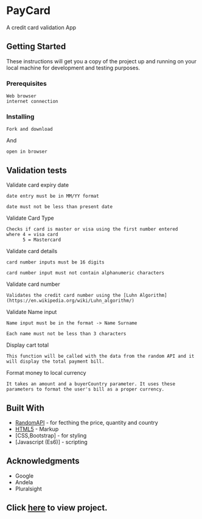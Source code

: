 # PayCard

A credit card validation App

## Getting Started

These instructions will get you a copy of the project up and running on your local machine for development and testing purposes. 

### Prerequisites

```
Web browser
internet connection
```

### Installing


```
Fork and download
```

And 

```
open in browser
```


## Validation tests
Validate card expiry date

```
date entry must be in MM/YY format

date must not be less than present date
```

Validate Card Type

```
Checks if card is master or visa using the first number entered
where 4 = visa card
      5 = Mastercard

```
Validate card details

```
card number inputs must be 16 digits

card number input must not contain alphanumeric characters

```

Validate card number

```
Validates the credit card number using the [Luhn Algorithm](https://en.wikipedia.org/wiki/Luhn_algorithm/)
```

Validate Name input

```
Name input must be in the format -> Name Surname

Each name must not be less than 3 characters
```

Display cart total

```
This function will be called with the data from the random API and it will display the total payment bill.
```

Format money to local currency
```
It takes an amount and a buyerCountry parameter. It uses these parameters to format the user's bill as a proper currency.

```

## Built With

* [RandomAPI](https://randomapi.com/api/006b08a801d82d0c9824dcfdfdfa3b3c) - for fecthing the price, quantity and country
* [HTML5](https://maven.apache.org/) - Markup
* [CSS,Bootstrap] - for styling
* [Javascript (Es6)]  - scripting



## Acknowledgments

* Google
* Andela
* Pluralsight

## Click [here](https://pay-card-validation.herokuapp.com/) to view project.